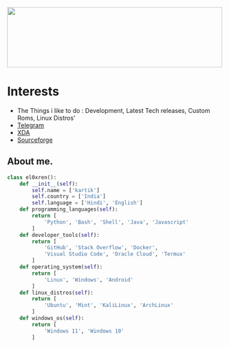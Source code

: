 <img height="140px" width="500px" src="https://github-readme-stats.vercel.app/api?username=KaRTiK0821&hide_title=true&hide_border=true&show_icons=true&include_all_commits=true&count_private=true&line_height=21&theme=tokyonight"/>

# Interests

- The Things i like to do : Development, Latest Tech releases, Custom Roms, Linux Distros'
- [Telegram](https://t.me/MrKiTKaT09)
- [XDA](https://xdaforums.com/m/mr-kitkat.11631037)
- [Sourceforge](https://sourceforge.net/u/kartik0821/profile)

## About me.
```python
class el0xren():
    def __init__(self):
        self.name = ['kartik']
        self.country = ['India']
        self.language = ['Hindi', 'English']
    def programming_languages(self):
        return [
            'Python', 'Bash', 'Shell', 'Java', 'Javascript'
        ]
    def developer_tools(self):
        return [
            'GitHub', 'Stack Overflow', 'Docker',
            'Visual Studio Code', 'Oracle Cloud', 'Termux'
        ]
    def operating_system(self):
        return [
            'Linux', 'Windows', 'Android'
        ]
    def linux_distros(self):
        return [
            'Ubuntu', 'Mint', 'KaliLinux', 'ArchLinux'
        ]
    def windows_os(self):
        return [
            'Windows 11', 'Windows 10'
        ]
```
